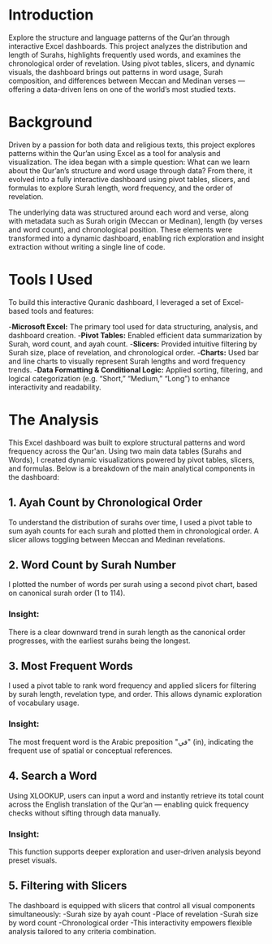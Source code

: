# Introduction
Explore the structure and language patterns of the Qur’an through interactive Excel dashboards. This project analyzes the distribution and length of Surahs, highlights frequently used words, and examines the chronological order of revelation. Using pivot tables, slicers, and dynamic visuals, the dashboard brings out patterns in word usage, Surah composition, and differences between Meccan and Medinan verses — offering a data-driven lens on one of the world’s most studied texts.

# Background
Driven by a passion for both data and religious texts, this project explores patterns within the Qur’an using Excel as a tool for analysis and visualization. The idea began with a simple question: What can we learn about the Qur’an’s structure and word usage through data? From there, it evolved into a fully interactive dashboard using pivot tables, slicers, and formulas to explore Surah length, word frequency, and the order of revelation.

The underlying data was structured around each word and verse, along with metadata such as Surah origin (Meccan or Medinan), length (by verses and word count), and chronological position. These elements were transformed into a dynamic dashboard, enabling rich exploration and insight extraction without writing a single line of code.

# Tools I Used
To build this interactive Quranic dashboard, I leveraged a set of Excel-based tools and features:

-**Microsoft Excel:** The primary tool used for data structuring, analysis, and dashboard creation.
-**Pivot Tables:** Enabled efficient data summarization by Surah, word count, and ayah count.
-**Slicers:** Provided intuitive filtering by Surah size, place of revelation, and chronological order.
-**Charts:** Used bar and line charts to visually represent Surah lengths and word frequency trends.
-**Data Formatting & Conditional Logic:** Applied sorting, filtering, and logical categorization (e.g. “Short,” “Medium,” “Long”) to enhance interactivity and readability.

# The Analysis
This Excel dashboard was built to explore structural patterns and word frequency across the Qur'an. Using two main data tables (Surahs and Words), I created dynamic visualizations powered by pivot tables, slicers, and formulas. Below is a breakdown of the main analytical components in the dashboard:

## 1. Ayah Count by Chronological Order
To understand the distribution of surahs over time, I used a pivot table to sum ayah counts for each surah and plotted them in chronological order. A slicer allows toggling between Meccan and Medinan revelations.

## 2. Word Count by Surah Number
I plotted the number of words per surah using a second pivot chart, based on canonical surah order (1 to 114).

### Insight:
There is a clear downward trend in surah length as the canonical order progresses, with the earliest surahs being the longest.

## 3. Most Frequent Words
I used a pivot table to rank word frequency and applied slicers for filtering by surah length, revelation type, and order. This allows dynamic exploration of vocabulary usage.

### Insight:
The most frequent word is the Arabic preposition "في" (in), indicating the frequent use of spatial or conceptual references.

## 4. Search a Word
Using XLOOKUP, users can input a word and instantly retrieve its total count across the English translation of the Qur’an — enabling quick frequency checks without sifting through data manually.

### Insight:
This function supports deeper exploration and user-driven analysis beyond preset visuals.

## 5. Filtering with Slicers
The dashboard is equipped with slicers that control all visual components simultaneously:
-Surah size by ayah count
-Place of revelation
-Surah size by word count
-Chronological order
-This interactivity empowers flexible analysis tailored to any criteria combination.
